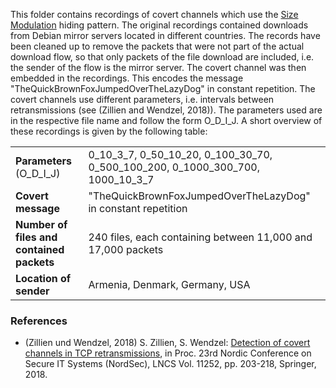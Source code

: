 This folder contains recordings of covert channels which use the [Size Modulation](http://ih-patterns.blogspot.com/p/p1-size-modulation-pattern.html) hiding pattern. The original recordings contained downloads from Debian mirror servers located in different countries. The records have been cleaned up to remove the packets that were not part of the actual download flow, so that only packets of the file download are included, i.e. the sender of the flow is the mirror server. The covert channel was then embedded in the recordings. This encodes the message "TheQuickBrownFoxJumpedOverTheLazyDog" in constant repetition. The covert channels use different parameters, i.e. intervals between retransmissions (see (Zillien and Wendzel, 2018)). The parameters used are in the respective file name and follow the form O_D_I_J. A short overview of these recordings is given by the following table:

| | |
| ------------- | ------------- |
| **Parameters** (O_D_I_J)        | 0_10_3_7, 0_50_10_20, 0_100_30_70, 0_500_100_200, 0_1000_300_700, 1000_10_3_7        |
| **Covert message**        | "TheQuickBrownFoxJumpedOverTheLazyDog" in constant repetition       |
| **Number of files and contained packets**        | 240 files, each containing between 11,000 and 17,000 packets       |
| **Location of sender**        | Armenia, Denmark, Germany, USA       |



### References

* (Zillien und Wendzel, 2018) S. Zillien, S. Wendzel: [Detection of covert channels in TCP retransmissions](https://link.springer.com/chapter/10.1007%2F978-3-030-03638-6_13), in Proc. 23rd Nordic Conference on Secure IT Systems (NordSec), LNCS Vol. 11252, pp. 203-218, Springer, 2018.

